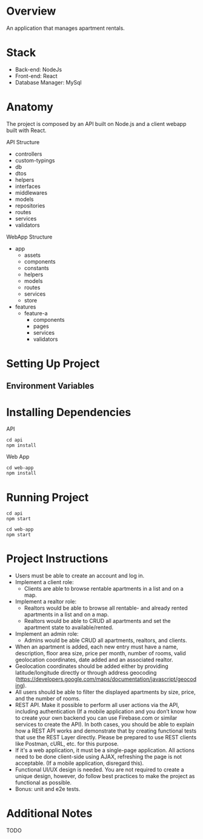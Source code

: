 # Overview

An application that manages apartment rentals.

# Stack
- Back-end: NodeJs
- Front-end: React
- Database Manager: MySql

# Anatomy

The project is composed by an API built on Node.js and a client webapp built with React.

API Structure
- controllers
- custom-typings
- db
- dtos
- helpers
- interfaces
- middlewares
- models
- repositories
- routes
- services
- validators

WebApp Structure
- app
   - assets
   - components
   - constants
   - helpers
   - models
   - routes
   - services
   - store
- features
   - feature-a
      - components
      - pages
      - services
      - validators


# Setting Up Project
## Environment Variables


# Installing Dependencies

API
```
cd api
npm install
```
Web App
```
cd web-app
npm install
```

# Running Project

```
cd api
npm start
```

```
cd web-app
npm start
```

# Project Instructions

- Users must be able to create an account and log in.
- Implement a client role:
   - Clients are able to browse rentable apartments in a list and on a map.
- Implement a realtor role:
   - Realtors would be able to browse all rentable- and already rented apartments in a list and on a map.
   - Realtors would be able to CRUD all apartments and set the apartment state to available/rented.
- Implement an admin role:
   - Admins would be able CRUD all apartments, realtors, and clients.
- When an apartment is added, each new entry must have a name, description, floor area size, price per month, number of rooms, valid geolocation coordinates, date added and an associated realtor.
- Geolocation coordinates should be added either by providing latitude/longitude directly or through address geocoding (https://developers.google.com/maps/documentation/javascript/geocoding).
- All users should be able to filter the displayed apartments by size, price, and the number of rooms.
- REST API. Make it possible to perform all user actions via the API, including authentication (If a mobile application and you don’t know how to create your own backend you can use Firebase.com or similar services to create the API).
In both cases, you should be able to explain how a REST API works and demonstrate that by creating functional tests that use the REST Layer directly. Please be prepared to use REST clients like Postman, cURL, etc. for this purpose.
- If it's a web application, it must be a single-page application. All actions need to be done client-side using AJAX, refreshing the page is not acceptable. (If a mobile application, disregard this).
- Functional UI/UX design is needed. You are not required to create a unique design, however, do follow best practices to make the project as functional as possible.
- Bonus: unit and e2e tests.

# Additional Notes
TODO
